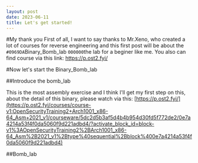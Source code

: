 ```yaml
---
layout: post
date: 2023-06-11
title: Let's get started!
---
```


#My thank you
First of all, I want to say thanks to Mr.Xeno, who created a lot of courses for reverse engineering and this first post will be about the `#0969DA`Binary_Bomb_lab `000000`the lab for a beginer like me.
You also can find course via this link: https://p.ost2.fyi/

#Now let's start the Binary_Bomb_lab

##Introduce the bomb_lab

This is the most assembly exercise and I think I'll get my first step on this, about the detail of this binary, please watch via this: [https://p.ost2.fyi/](https://p.ost2.fyi/courses/course-v1:OpenSecurityTraining2+Arch1001_x86-64_Asm+2021_v1/courseware/5dc2d5b3af5d4b4b954d30fd5f772de2/0e7a4214a53f4f0da5060f9d221adbd4/?activate_block_id=block-v1%3AOpenSecurityTraining2%2BArch1001_x86-64_Asm%2B2021_v1%2Btype%40sequential%2Bblock%400e7a4214a53f4f0da5060f9d221adbd4)

##Bomb_lab
